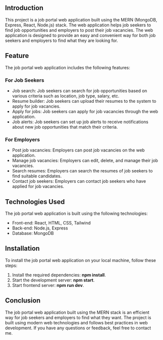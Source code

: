 ## Introduction

This project is a job portal web application built using the MERN (MongoDB, Express, React, Node.js) stack. The web application helps job seekers to find job opportunities and employers to post their job vacancies. The web application is designed to provide an easy and convenient way for both job seekers and employers to find what they are looking for.

## Feature

The job portal web application includes the following features:

### For Job Seekers

- Job search: Job seekers can search for job opportunities based on various criteria such as location, job type, salary, etc.
- Resume builder: Job seekers can upload their resumes to the system to apply for job vacancies.
- Apply for jobs: Job seekers can apply for job vacancies through the web application.
- Job alerts: Job seekers can set up job alerts to receive notifications about new job opportunities that match their criteria.

### For Employers

- Post job vacancies: Employers can post job vacancies on the web application.
- Manage job vacancies: Employers can edit, delete, and manage their job vacancies.
- Search resumes: Employers can search the resumes of job seekers to find suitable candidates.
- Contact job seekers: Employers can contact job seekers who have applied for job vacancies.

## Technologies Used

The job portal web application is built using the following technologies:

- Front-end: React, HTML, CSS, Tailwind
- Back-end: Node.js, Express
- Database: MongoDB

## Installation

To install the job portal web application on your local machine, follow these steps:

1. Install the required dependencies: **npm install**.
2. Start the development server: **npm start**.
3. Start frontend server: **npm run dev**.

## Conclusion

The job portal web application built using the MERN stack is an efficient way for job seekers and employers to find what they want. The project is built using modern web technologies and follows best practices in web development. If you have any questions or feedback, feel free to contact me.

